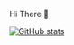 Hi There 🫡


[![ GitHub stats](https://github-readme-stats.vercel.app/api?username=<github-username>)](https://github.com/aravindhnirmal/github-readme-stats)
